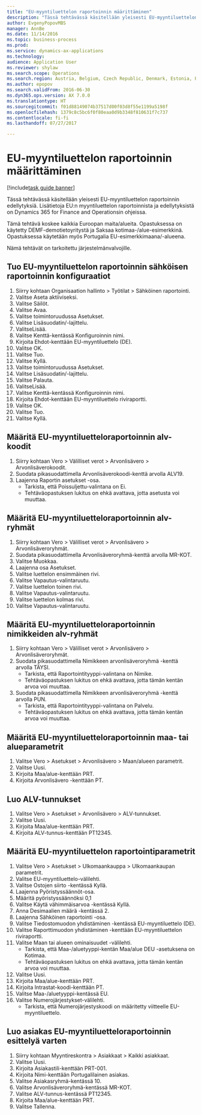 ```yaml
--- 
title: "EU-myyntiluettelon raportoinnin määrittäminen"
description: "Tässä tehtävässä käsitellään yleisesti EU-myyntiluettelon raportoinnin edellytyksiä."
author: EvgenyPopovMBS
manager: AnnBe
ms.date: 11/14/2016
ms.topic: business-process
ms.prod: 
ms.service: dynamics-ax-applications
ms.technology: 
audience: Application User
ms.reviewer: shylaw
ms.search.scope: Operations
ms.search.region: Austria, Belgium, Czech Republic, Denmark, Estonia, Finland, France, Germany, Hungary, Ireland, Italy, Latvia, Lithuania, Netherlands, Poland, Spain, Sweden, United Kingdom
ms.author: epopov
ms.search.validFrom: 2016-06-30
ms.dyn365.ops.version: AX 7.0.0
ms.translationtype: HT
ms.sourcegitcommit: f01d88149074b37517d00f03d8f55e1199a5198f
ms.openlocfilehash: 1379c8c5bc6f0f80eaa0d9b3348f810631f7c737
ms.contentlocale: fi-fi
ms.lasthandoff: 07/27/2017

---
```

# <a name="set-up-eu-sales-list-reporting"></a>EU-myyntiluettelon raportoinnin määrittäminen

[!include[task guide banner](../../includes/task-guide-banner.md)]

Tässä tehtävässä käsitellään yleisesti EU-myyntiluettelon raportoinnin edellytyksiä. Lisätietoja EU:n myyntiluettelon raportoinnista ja edellytyksistä on Dynamics 365 for Finance and Operationsin ohjeissa.

Tämä tehtävä koskee kaikkia Euroopan maita/alueita. Opastuksessa on käytetty DEMF-demotietoyritystä ja Saksaa kotimaa-/alue-esimerkkinä. Opastuksessa käytetään myös Portugalia EU-esimerkkimaana/-alueena.

Nämä tehtävät on tarkoitettu järjestelmänvalvojille.


## <a name="import-electronic-reporting-configurations-for-eu-sales-list-reporting"></a>Tuo EU-myyntiluettelon raportoinnin sähköisen raportoinnin konfiguraatiot
1. Siirry kohtaan Organisaation hallinto > Työtilat > Sähköinen raportointi.
2. Valitse Aseta aktiiviseksi.
3. Valitse Säilöt.
4. Valitse Avaa.
5. Valitse toimintoruudussa Asetukset.
6. Valitse Lisäsuodatin/-lajittelu.
7. ValitseLisää.
8. Valitse Kenttä-kentässä Konfiguroinnin nimi.
9. Kirjoita Ehdot-kenttään EU-myyntiluettelo (DE).
10. Valitse OK.
11. Valitse Tuo.
12. Valitse Kyllä.
13. Valitse toimintoruudussa Asetukset.
14. Valitse Lisäsuodatin/-lajittelu.
15. Valitse Palauta.
16. ValitseLisää.
17. Valitse Kenttä-kentässä Konfiguroinnin nimi.
18. Kirjoita Ehdot-kenttään EU-myyntiluettelo riviraportti.
19. Valitse OK.
20. Valitse Tuo.
21. Valitse Kyllä.

## <a name="set-up-sales-tax-codes-for-eu-sales-list-reporting"></a>Määritä EU-myyntiluetteloraportoinnin alv-koodit
1. Siirry kohtaan Vero > Välilliset verot > Arvonlisävero > Arvonlisäverokoodit.
2. Suodata pikasuodattimella Arvonlisäverokoodi-kenttä arvolla ALV19.
3. Laajenna Raportin asetukset -osa.
    * Tarkista, että Poissuljettu-valintana on Ei.  
    * Tehtäväopastuksen lukitus on ehkä avattava, jotta asetusta voi muuttaa.  

## <a name="set-up-sales-tax-groups-for-eu-sales-list-reporting"></a>Määritä EU-myyntiluetteloraportoinnin alv-ryhmät
1. Siirry kohtaan Vero > Välilliset verot > Arvonlisävero > Arvonlisäveroryhmät.
2. Suodata pikasuodattimella Arvonlisäveroryhmä-kenttä arvolla MR-KOT.
3. Valitse Muokkaa.
4. Laajenna osa Asetukset.
5. Valitse luettelon ensimmäinen rivi.
6. Valitse Vapautus-valintaruutu.
7. Valitse luettelon toinen rivi.
8. Valitse Vapautus-valintaruutu.
9. Valitse luettelon kolmas rivi.
10. Valitse Vapautus-valintaruutu.

## <a name="set-up-item-sales-tax-groups-for-eu-sales-list-reporting"></a>Määritä EU-myyntiluetteloraportoinnin nimikkeiden alv-ryhmät
1. Siirry kohtaan Vero > Välilliset verot > Arvonlisävero > Arvonlisäveroryhmät.
2. Suodata pikasuodattimella Nimikkeen arvonlisäveroryhmä -kenttä arvolla TÄYSI.
    * Tarkista, että Raportointityyppi-valintana on Nimike.  
    * Tehtäväopastuksen lukitus on ehkä avattava, jotta tämän kentän arvoa voi muuttaa.  
3. Suodata pikasuodattimella Nimikkeen arvonlisäveroryhmä -kenttä arvolla PUN.
    * Tarkista, että Raportointityyppi-valintana on Palvelu.  
    * Tehtäväopastuksen lukitus on ehkä avattava, jotta tämän kentän arvoa voi muuttaa.  

## <a name="set-up-countryregion-parameters-for-eu-sales-list-reporting"></a>Määritä EU-myyntiluetteloraportoinnin maa- tai alueparametrit
1. Valitse Vero > Asetukset > Arvonlisävero > Maan/alueen parametrit.
2. Valitse Uusi.
3. Kirjoita Maa/alue-kenttään PRT.
4. Kirjoita Arvonlisävero -kenttään PT.

## <a name="create-tax-exempt-numbers"></a>Luo ALV-tunnukset
1. Valitse Vero > Asetukset > Arvonlisävero > ALV-tunnukset.
2. Valitse Uusi.
3. Kirjoita Maa/alue-kenttään PRT.
4. Kirjoita ALV-tunnus-kenttään PT12345.

## <a name="set-up-eu-sales-list-reporting-parameters"></a>Määritä EU-myyntiluettelon raportointiparametrit
1. Valitse Vero > Asetukset > Ulkomaankauppa > Ulkomaankaupan parametrit.
2. Valitse EU-myyntiluettelo-välilehti.
3. Valitse Ostojen siirto -kentässä Kyllä.
4. Laajenna Pyöristyssäännöt-osa.
5. Määritä pyöristyssäännöksi 0,1
6. Valitse Käytä vähimmäisarvoa -kentässä Kyllä.
7. Anna Desimaalien määrä -kentässä 2.
8. Laajenna Sähköinen raportointi -osa.
9. Valitse Tiedostomuodon yhdistäminen -kentässä EU-myyntiluettelo (DE).
10. Valitse Raporttimuodon yhdistäminen -kenttään EU-myyntiluettelon riviraportti.
11. Valitse Maan tai alueen ominaisuudet -välilehti.
    * Tarkista, että Maa-/aluetyyppi-kentän Maa/alue DEU -asetuksena on Kotimaa.  
    * Tehtäväopastuksen lukitus on ehkä avattava, jotta tämän kentän arvoa voi muuttaa.  
12. Valitse Uusi.
13. Kirjoita Maa/alue-kenttään PRT.
14. Kirjoita Intrastat-koodi-kenttään PT.
15. Valitse Maa-/aluetyyppi-kentässä EU.
16. Valitse Numerojärjestykset-välilehti.
    * Tarkista, että Numerojärjestyskoodi on määritetty viitteelle EU-myyntiluettelo.  

## <a name="create-a-customer-for-eu-sales-list-reporting-demo-purposes"></a>Luo asiakas EU-myyntiluetteloraportoinnin esittelyä varten
1. Siirry kohtaan Myyntireskontra > Asiakkaat > Kaikki asiakkaat.
2. Valitse Uusi.
3. Kirjoita Asiakastili-kenttään PRT-001.
4. Kirjoita Nimi-kenttään Portugalilainen asiakas.
5. Valitse Asiakasryhmä-kentässä 10.
6. Valitse Arvonlisäveroryhmä-kentässä MR-KOT.
7. Valitse ALV-tunnus-kentässä PT12345.
8. Kirjoita Maa/alue-kenttään PRT.
9. Valitse Tallenna.


